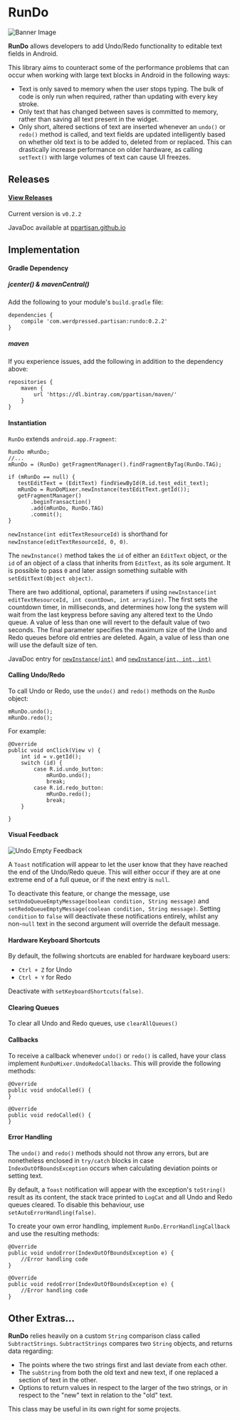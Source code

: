 # RunDo
![Banner Image](http://oi62.tinypic.com/s49utw.jpg)

__RunDo__ allows developers to add Undo/Redo functionality to editable text fields in Android.  

This library aims to counteract some of the performance problems that can occur when working with large text blocks in Android in the following ways:
* Text is only saved to memory when the user stops typing. The bulk of code is only run when required, rather than updating with every key stroke.
* Only text that has changed between saves is committed to memory, rather than saving all text present in the widget.
* Only short, altered sections of text are inserted whenever an `undo()` or `redo()` method is called, and text fields are updated intelligently based on whether old text is to be added to, deleted from or replaced. This can drastically increase performance on older hardware, as calling `setText()` with large volumes of text can cause UI freezes.

## Releases

#### [View Releases](https://github.com/PPartisan/RunDo/releases/ "Changelogs")

Current version is `v0.2.2`

JavaDoc available at [ppartisan.github.io](http://ppartisan.github.io/RunDo/JavaDoc/index.html "JavaDoc")

## Implementation ##

#### Gradle Dependency

##### jcenter() & mavenCentral()

Add the following to your module's `build.gradle` file:

    dependencies {
        compile 'com.werdpressed.partisan:rundo:0.2.2'
    }
    
##### maven

If you experience issues, add the following in addition to the dependency above:

    repositories {
        maven {
            url 'https://dl.bintray.com/ppartisan/maven/'
        }
    }

#### Instantiation

`RunDo` extends `android.app.Fragment`:

    RunDo mRunDo;
    //...
    mRunDo = (RunDo) getFragmentManager().findFragmentByTag(RunDo.TAG);

    if (mRunDo == null) {
       testEditText = (EditText) findViewById(R.id.test_edit_text);
       mRunDo = RunDoMixer.newInstance(testEditText.getId());
       getFragmentManager()
           .beginTransaction()
           .add(mRunDo, RunDo.TAG)
           .commit();
    }
    
`newInstance(int editTextResourceId)` is shorthand for `newInstance(editTextResourceId, 0, 0)`.

The `newInstance()` method takes the `id` of either an `EditText` object, or the `id` of an object of a class that inherits from `EditText`, as its sole argument. It is possible to pass `0` and later assign something suitable with `setEditText(Object object)`.

There are two additional, optional, parameters if using `newInstance(int editTextResourceId, int countDown, int arraySize)`. The first sets the countdown timer, in milliseconds, and determines how long  the system will wait from the last keypress before saving any altered text to the Undo queue. A value of less than one will revert to the default value of two seconds. The final parameter specifies the maximum size of the Undo and Redo queues before old entries are deleted. Again, a value of less than one will use the default size of ten.

JavaDoc entry for [`newInstance(int)`](http://ppartisan.github.io/RunDo/JavaDoc/com/werdpressed/partisan/rundo/RunDo.html#newInstance(int) "newInstance(int)") and [`newInstance(int, int, int)`](http://ppartisan.github.io/RunDo/JavaDoc/com/werdpressed/partisan/rundo/RunDo.html#newInstance(int,%20int,%20int) "newInstance(int, int, int)")

#### Calling Undo/Redo

To call Undo or Redo, use the `undo()` and `redo()` methods on the `RunDo` object:

    mRunDo.undo();
    mRunDo.redo();

For example:

    @Override
    public void onClick(View v) {
        int id = v.getId();
        switch (id) {
            case R.id.undo_button:
                mRunDo.undo();
                break;
            case R.id.redo_button:
                mRunDo.redo();
                break;
        }

    }
    
#### Visual Feedback

![Undo Empty Feedback](http://oi59.tinypic.com/2v9u81e.jpg)

A `Toast` notification will appear to let the user know that they have reached the end of the Undo/Redo queue. This will either occur if they are at one extreme end of a full queue, or if the next entry is `null`.

To deactivate this feature, or change the message, use `setUndoQueueEmptyMessage(boolean condition, String message)` and `setRedoQueueEmptyMessage(coolean condition, String message)`. Setting `condition` to `false` will deactivate these notifications entirely, whilst any non-`null` text in the second argument will override the default message.

#### Hardware Keyboard Shortcuts

By default, the follwing shortcuts are enabled for hardware keyboard users:

* `Ctrl + Z` for Undo
* `Ctrl + Y` for Redo

Deactivate with `setKeyboardShortcuts(false)`.

#### Clearing Queues

To clear all Undo and Redo queues, use `clearAllQueues()`

#### Callbacks

To receive a callback whenever `undo()` or `redo()` is called, have your class implement `RunDoMixer.UndoRedoCallbacks`. This will provide the following methods:

    @Override
    public void undoCalled() {
    }

    @Override
    public void redoCalled() {
    }
    
#### Error Handling

The `undo()` and `redo()` methods should not throw any errors, but are nonetheless enclosed in `try/catch` blocks in case `IndexOutOfBoundsException` occurs when calculating deviation points or setting text.

By default, a `Toast` notification will appear with the exception's `toString()` result as its content, the stack trace printed to `LogCat` and all Undo and Redo queues cleared. To disable this behaviour, use `setAutoErrorHandling(false)`.

To create your own error handling, implement `RunDo.ErrorHandlingCallback` and use the resulting methods:

    @Override
    public void undoError(IndexOutOfBoundsException e) {
        //Error handling code
    }

    @Override
    public void redoError(IndexOutOfBoundsException e) {
        //Error handling code
    }

## Other Extras...

__RunDo__ relies heavily on a custom `String` comparison class called `SubtractStrings`. `SubtractStrings` compares two `String` objects, and returns data regarding:
* The points where the two strings first and last deviate from each other.
* The `subString` from both the old text and new text, if one replaced a section of text in the other.
* Options to return values in respect to the larger of the two strings, or in respect to the "new" text in relation to the "old" text.

This class may be useful in its own right for some projects.
